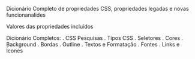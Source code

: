 Dicionário Completo de propriedades CSS, propriedades legadas e novas funcionanalides 

Valores das propriedades incluídos 

Dicionário Completos: 
. CSS Pesquisas 
. Tipos CSS
. Seletores 
. Cores 
. Background 
. Bordas 
. Outline 
. Textos e Formatação 
. Fontes 
. Links e Ícones 
